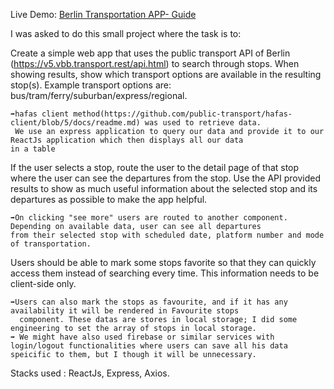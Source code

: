 Live Demo: <a href="https://khadkauj.github.io/berlin-Trasnportation-App-frontend/" > Berlin Transportation APP- Guide </a>

I was asked to do this small project where the task is to:

Create a simple web app that uses the public transport API of Berlin
(https://v5.vbb.transport.rest/api.html) to search through stops. When showing results, show
which transport options are available in the resulting stop(s). Example transport options are:
bus/tram/ferry/suburban/express/regional.
  
    ➡hafas client method(https://github.com/public-transport/hafas-client/blob/5/docs/readme.md) was used to retrieve data. 
     We use an express application to query our data and provide it to our ReactJs application which then displays all our data
    in a table

If the user selects a stop, route the user to the detail page of that stop where the user can see
the departures from the stop. Use the API provided results to show as much useful information
about the selected stop and its departures as possible to make the app helpful.

    ➡On clicking "see more" users are routed to another component. Depending on available data, user can see all departures
    from their selected stop with scheduled date, platform number and mode of transportation.

Users should be able to mark some stops favorite so that they can quickly access them instead
of searching every time. This information needs to be client-side only.

    ➡Users can also mark the stops as favourite, and if it has any availability it will be rendered in Favourite stops
      component. These datas are stores in local storage; I did some engineering to set the array of stops in local storage.
    ➡ We might have also used firebase or similar services with login/logout functionalities where users can save all his data
    speicific to them, but I though it will be unnecessary.


Stacks used : ReactJs, Express, Axios.
